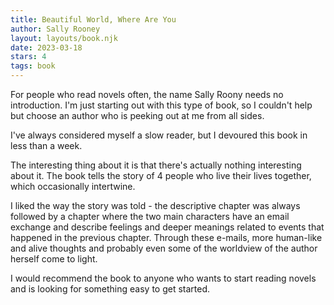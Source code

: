 ```yaml
---
title: Beautiful World, Where Are You
author: Sally Rooney
layout: layouts/book.njk
date: 2023-03-18
stars: 4
tags: book
---
```


For people who read novels often, the name Sally Roony needs no introduction. I'm just starting out with this type of book, so I couldn't help but choose an author who is peeking out at me from all sides. 

I've always considered myself a slow reader, but I devoured this book in less than a week. 

The interesting thing about it is that there's actually nothing interesting about it. The book tells the story of 4 people who live their lives together, which occasionally intertwine.

I liked the way the story was told - the descriptive chapter was always followed by a chapter where the two main characters have an email exchange and describe feelings and deeper meanings related to events that happened in the previous chapter. Through these e-mails, more human-like and alive thoughts and probably even some of the worldview of the author herself come to light. 

I would recommend the book to anyone who wants to start reading novels and is looking for something easy to get started. 



